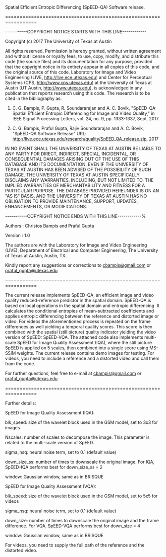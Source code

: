 Spatial Efficient Entropic Differencing (SpEED-QA) Software release.

=================================================================

-----------COPYRIGHT NOTICE STARTS WITH THIS LINE------------

Copyright (c) 2017 The University of Texas at Austin

All rights reserved.
Permission is hereby granted, without written agreement and without license or royalty fees, to use, copy, modify, and distribute this code (the source files) and its documentation for any purpose, provided that the copyright notice in its entirety appear in all copies of this code, and the original source of this code, Laboratory for Image and Video Engineering (LIVE, http://live.ece.utexas.edu) and Center for Perceptual Systems (CPS, http://www.cps.utexas.edu) at the University of Texas at Austin (UT Austin, http://www.utexas.edu), is acknowledged in any publication that reports research using this code. The research is to be cited in the bibliography as:

1)  C. G. Bampis, P. Gupta, R. Soundararajan and A. C. Bovik, "SpEED-QA: Spatial Efficient Entropic Differencing for Image and Video Quality," in IEEE Signal Processing Letters, vol. 24, no. 9, pp. 1333-1337, Sept. 2017.

2)  C. G. Bampis, Praful Gupta, Rajiv Soundararajan and A. C. Bovik, "SpEED-QA Software Release" 
URL: http://live.ece.utexas.edu/research/quality/SpEED_QA_release.zip, 2017

IN NO EVENT SHALL THE UNIVERSITY OF TEXAS AT AUSTIN BE LIABLE TO ANY PARTY FOR DIRECT, INDIRECT, SPECIAL, INCIDENTAL, OR CONSEQUENTIAL DAMAGES ARISING OUT OF THE USE OF THIS DATABASE AND ITS DOCUMENTATION, EVEN IF THE UNIVERSITY OF TEXAS AT AUSTIN HAS BEEN ADVISED OF THE POSSIBILITY OF SUCH DAMAGE. THE UNIVERSITY OF TEXAS AT AUSTIN SPECIFICALLY DISCLAIMS ANY WARRANTIES, INCLUDING, BUT NOT LIMITED TO, THE IMPLIED WARRANTIES OF MERCHANTABILITY AND FITNESS FOR A PARTICULAR PURPOSE. THE DATABASE PROVIDED HEREUNDER IS ON AN "AS IS" BASIS, AND THE UNIVERSITY OF TEXAS AT AUSTIN HAS NO OBLIGATION TO PROVIDE MAINTENANCE, SUPPORT, UPDATES, ENHANCEMENTS, OR MODIFICATIONS.

-----------COPYRIGHT NOTICE ENDS WITH THIS LINE------------%

Authors  : Christos Bampis and Praful Gupta

Version : 1.0

The authors are with the Laboratory for Image and Video Engineering (LIVE), Department of Electrical and Computer Engineering, The University of Texas at Austin, Austin, TX.

Kindly report any suggestions or corrections to cbampis@gmail.com or praful_gupta@utexas.edu

=================================================================

The current release implements SpEED-QA, an efficient image and video quality reduced-reference predictor in the spatial domain. SpEED-QA is based on local operations in the spatial domain and entropic differencing. It calculates the conditional entropies of mean-subtracted coefficients and applies entropic differencing between the reference and distorted image or video. For videos the aforementioned process is repeated on the frame differences as well yielding a temporal quality scores. This score is then combined with the spatial (still picture) quality indicator yielding the video version of SpEED: SpEED-VQA.
The attached code also implements multi-scale SpEED for Image Quality Assessment (IQA), where the still picture SpEED is applied on 5 scales, then combined into a single score using MS-SSIM weights.
The current release contains demo images for testing. For videos, you need to include a reference and a distorted video and call them from the code.

For further questions, feel free to e-mail at cbampis@gmail.com or praful_gupta@utexas.edu

=================================================================

Further details:

SpEED for Image Quality Assessment (IQA):

blk_speed: size of the wavelet block used in the GSM model, set to 3x3 for images

Nscales: number of scales to decompose the image. This parameter is related to the multi-scale version of SpEED.

sigma_nsq: neural noise term, set to 0.1 (default value)

down_size_ss: number of times to downscale the original image. For IQA, SpEED-IQA performs best for down_size_ss = 2

window: Gaussian window, same as in BRISQUE

SpEED for Image Quality Assessment (VQA):

blk_speed: size of the wavelet block used in the GSM model, set to 5x5 for videos

sigma_nsq: neural noise term, set to 0.1 (default value)

down_size: number of times to downscale the original image and the frame difference. For VQA, SpEED-VQA performs best for down_size = 4

window: Gaussian window, same as in BRISQUE

For videos, you need to supply the full path of the reference and the distorted video.
